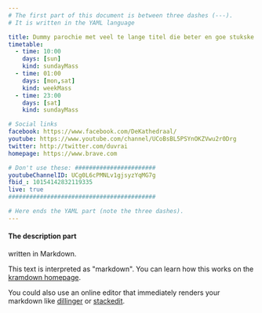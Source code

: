 ```yaml
---
# The first part of this document is between three dashes (---).
# It is written in the YAML language

title: Dummy parochie met veel te lange titel die beter en goe stukske zou worden ingekort, vindt ge da nu ook ni?
timetable:
  - time: 10:00
    days: [sun]
    kind: sundayMass
  - time: 01:00
    days: [mon,sat]
    kind: weekMass
  - time: 23:00
    days: [sat]
    kind: sundayMass

# Social links
facebook: https://www.facebook.com/DeKathedraal/
youtube: https://www.youtube.com/channel/UCoBsBL5PSYnOKZVwu2r0Drg
twitter: http://twitter.com/duvrai
homepage: https://www.brave.com

# Don't use these: #######################
youtubeChannelID: UCg0L6cPMNLv1gjsyzYqMG7g
fbid_: 10154142832119335
live: true
##########################################

# Here ends the YAML part (note the three dashes).
---
```

#### The description part
written in Markdown.

This text is interpreted as "markdown".
You can learn how this works on the [kramdown homepage].

[kramdown homepage]: http://kramdown.gettalong.org

You could also use an online editor that immediately renders your markdown
like [dillinger] or [stackedit].

[dillinger]: https://dillinger.io
[stackedit]: https://stackedit.io
